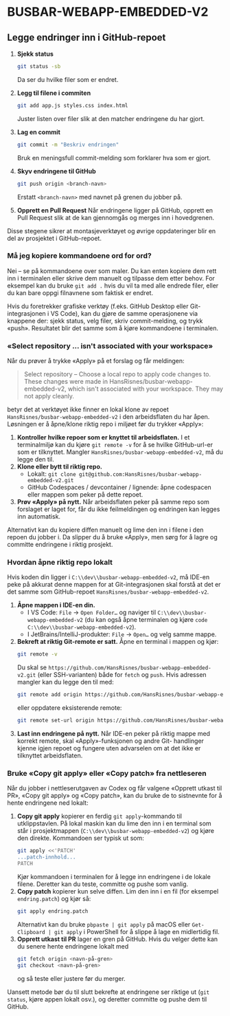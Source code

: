 # BUSBAR-WEBAPP-EMBEDDED-V2

## Legge endringer inn i GitHub-repoet

1. **Sjekk status**
   ```bash
   git status -sb
   ```
   Da ser du hvilke filer som er endret.

2. **Legg til filene i commiten**
   ```bash
   git add app.js styles.css index.html
   ```
   Juster listen over filer slik at den matcher endringene du har gjort.

3. **Lag en commit**
   ```bash
   git commit -m "Beskriv endringen"
   ```
   Bruk en meningsfull commit-melding som forklarer hva som er gjort.

4. **Skyv endringene til GitHub**
   ```bash
   git push origin <branch-navn>
   ```
   Erstatt `<branch-navn>` med navnet på grenen du jobber på.

5. **Opprett en Pull Request**
   Når endringene ligger på GitHub, opprett en Pull Request slik at de kan gjennomgås og merges inn i hovedgrenen.

Disse stegene sikrer at montasjeverktøyet og øvrige oppdateringer blir en del av prosjektet i GitHub-repoet.

### Må jeg kopiere kommandoene ord for ord?

Nei – se på kommandoene over som maler. Du kan enten kopiere dem rett inn i terminalen eller skrive dem manuelt og tilpasse dem etter behov. For eksempel kan du bruke `git add .` hvis du vil ta med alle endrede filer, eller du kan bare oppgi filnavnene som faktisk er endret.

Hvis du foretrekker grafiske verktøy (f.eks. GitHub Desktop eller Git-integrasjonen i VS Code), kan du gjøre de samme operasjonene via knappene der: sjekk status, velg filer, skriv commit-melding, og trykk «push». Resultatet blir det samme som å kjøre kommandoene i terminalen.

### «Select repository … isn't associated with your workspace»

Når du prøver å trykke «Apply» på et forslag og får meldingen:

> Select repository – Choose a local repo to apply code changes to. These changes were made in HansRisnes/busbar-webapp-embedded-v2, which isn't associated with your workspace. They may not apply cleanly.

betyr det at verktøyet ikke finner en lokal klone av repoet `HansRisnes/busbar-webapp-embedded-v2` i den arbeidsflaten du har åpen. Løsningen er å åpne/klone riktig repo i miljøet før du trykker «Apply»:

1. **Kontroller hvilke repoer som er knyttet til arbeidsflaten.** I et terminalmiljø kan du kjøre `git remote -v` for å se hvilke GitHub-url-er som er tilknyttet. Mangler `HansRisnes/busbar-webapp-embedded-v2`, må du legge den til.
2. **Klone eller bytt til riktig repo.**
   * Lokalt: `git clone git@github.com:HansRisnes/busbar-webapp-embedded-v2.git`
   * GitHub Codespaces / devcontainer / lignende: åpne codespacen eller mappen som peker på dette repoet.
3. **Prøv «Apply» på nytt.** Når arbeidsflaten peker på samme repo som forslaget er laget for, får du ikke feilmeldingen og endringen kan legges inn automatisk.

Alternativt kan du kopiere diffen manuelt og lime den inn i filene i den repoen du jobber i. Da slipper du å bruke «Apply», men sørg for å lagre og committe endringene i riktig prosjekt.

### Hvordan åpne riktig repo lokalt

Hvis koden din ligger i `C:\\dev\\busbar-webapp-embedded-v2`, må IDE-en peke på akkurat denne mappen for at Git-integrasjonen
skal forstå at det er det samme som GitHub-repoet `HansRisnes/busbar-webapp-embedded-v2`.

1. **Åpne mappen i IDE-en din.**
   * I VS Code: `File` → `Open Folder…` og naviger til `C:\\dev\\busbar-webapp-embedded-v2` (du kan også åpne terminalen og
     kjøre `code C:\\dev\\busbar-webapp-embedded-v2`).
   * I JetBrains/IntelliJ-produkter: `File` → `Open…` og velg samme mappe.
2. **Bekreft at riktig Git-remote er satt.** Åpne en terminal i mappen og kjør:
   ```bash
   git remote -v
   ```
   Du skal se `https://github.com/HansRisnes/busbar-webapp-embedded-v2.git` (eller SSH-varianten) både for `fetch` og `push`.
   Hvis adressen mangler kan du legge den til med:
   ```bash
   git remote add origin https://github.com/HansRisnes/busbar-webapp-embedded-v2.git
   ```
   eller oppdatere eksisterende remote:
   ```bash
   git remote set-url origin https://github.com/HansRisnes/busbar-webapp-embedded-v2.git
   ```
3. **Last inn endringene på nytt.** Når IDE-en peker på riktig mappe med korrekt remote, skal «Apply»-funksjonen og andre Git-
   handlinger kjenne igjen repoet og fungere uten advarselen om at det ikke er tilknyttet arbeidsflaten.

### Bruke «Copy git apply» eller «Copy patch» fra nettleseren

Når du jobber i nettleserutgaven av Codex og får valgene «Opprett utkast til PR», «Copy git apply» og «Copy patch», kan du
bruke de to sistnevnte for å hente endringene ned lokalt:

1. **Copy git apply** kopierer en ferdig `git apply`-kommando til utklippstavlen. På lokal maskin kan du lime den inn i en
   terminal som står i prosjektmappen (`C:\\dev\\busbar-webapp-embedded-v2`) og kjøre den direkte. Kommandoen ser typisk ut
   som:
   ```bash
   git apply <<'PATCH'
   ...patch-innhold...
   PATCH
   ```
   Kjør kommandoen i terminalen for å legge inn endringene i de lokale filene. Deretter kan du teste, committe og pushe som
   vanlig.
2. **Copy patch** kopierer kun selve diffen. Lim den inn i en fil (for eksempel `endring.patch`) og kjør så:
   ```bash
   git apply endring.patch
   ```
   Alternativt kan du bruke `pbpaste | git apply` på macOS eller `Get-Clipboard | git apply` i PowerShell for å slippe å lage
   en midlertidig fil.
3. **Opprett utkast til PR** lager en gren på GitHub. Hvis du velger dette kan du senere hente endringene lokalt med
   ```bash
   git fetch origin <navn-på-gren>
   git checkout <navn-på-gren>
   ```
   og så teste eller justere før du merger.

Uansett metode bør du til slutt bekrefte at endringene ser riktige ut (`git status`, kjøre appen lokalt osv.), og deretter
committe og pushe dem til GitHub.
